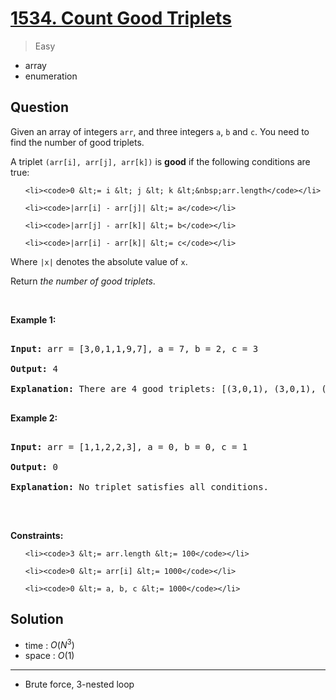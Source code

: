 # [1534. Count Good Triplets](https://leetcode.com/problems/count-good-triplets)


> Easy

- array
- enumeration



## Question


<p>Given an array of integers <code>arr</code>, and three integers&nbsp;<code>a</code>,&nbsp;<code>b</code>&nbsp;and&nbsp;<code>c</code>. You need to find the number of good triplets.</p>



<p>A triplet <code>(arr[i], arr[j], arr[k])</code>&nbsp;is <strong>good</strong> if the following conditions are true:</p>



<ul>

	<li><code>0 &lt;= i &lt; j &lt; k &lt;&nbsp;arr.length</code></li>

	<li><code>|arr[i] - arr[j]| &lt;= a</code></li>

	<li><code>|arr[j] - arr[k]| &lt;= b</code></li>

	<li><code>|arr[i] - arr[k]| &lt;= c</code></li>

</ul>



<p>Where <code>|x|</code> denotes the absolute value of <code>x</code>.</p>



<p>Return<em> the number of good triplets</em>.</p>



<p>&nbsp;</p>

<p><strong class="example">Example 1:</strong></p>



<pre>

<strong>Input:</strong> arr = [3,0,1,1,9,7], a = 7, b = 2, c = 3

<strong>Output:</strong> 4

<strong>Explanation:</strong>&nbsp;There are 4 good triplets: [(3,0,1), (3,0,1), (3,1,1), (0,1,1)].

</pre>



<p><strong class="example">Example 2:</strong></p>



<pre>

<strong>Input:</strong> arr = [1,1,2,2,3], a = 0, b = 0, c = 1

<strong>Output:</strong> 0

<strong>Explanation: </strong>No triplet satisfies all conditions.

</pre>



<p>&nbsp;</p>

<p><strong>Constraints:</strong></p>



<ul>

	<li><code>3 &lt;= arr.length &lt;= 100</code></li>

	<li><code>0 &lt;= arr[i] &lt;= 1000</code></li>

	<li><code>0 &lt;= a, b, c &lt;= 1000</code></li>

</ul>


## Solution

- time  : $O(N^3)$
- space : $O(1)$

---

- Brute force, 3-nested loop